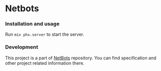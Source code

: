 # Netbots
### Installation and usage
Run `mix phx.server` to start the server.

### Development
This project is a part of [NetBots](https://github.com/Eoic/NetBots) repository. You can find specification and other project related information there.
